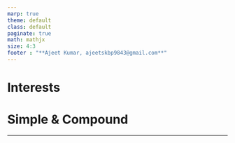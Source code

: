 ```yaml
---
marp: true
theme: default
class: default
paginate: true
math: mathjx
size: 4:3
footer : "**Ajeet Kumar, ajeetskbp9843@gmail.com**"
---
```


<!-- backgroundColor:   -->


# <!--fit-->Interests
# <!--fit-->Simple & Compound


---

<!--footer: " " -->
